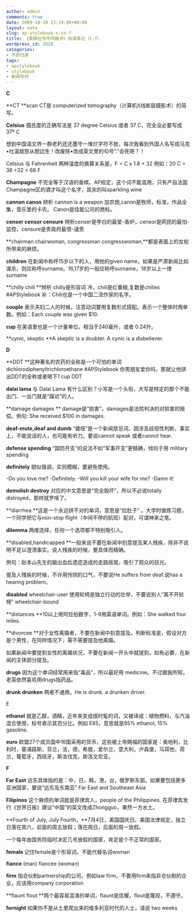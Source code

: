 ```yaml
---
author: admin
comments: true
date: 2009-10-10 13:19:00+00:00
layout: note
slug: ap-stylebook-c-to-f
title: 《美联社写作风格书》阅读笔记（C-f）
wordpress_id: 2628
categories:
- 不好归类
tags:
- apstylebook
- stylebook
- 新闻写作
---
```


**C**

**CT **scan CT是 computerized tomography（计算机X线断层摄影术）的简写。

**Celsius** 摄氏度的正确写法是 37 degree Celsius 或者 37 C，完全没必要写成 37º C 

想到中国语文界一群老朽还还墨守一堆烂字符不放，每次我看到外国人名写成马克•吐温就怒从胆边生！改废除•改成英文里的句号“.”会死呀？！

Celsius 与 Fahrenheit 两种温度的换算关系是，F = C x 1.8 + 32 例如：20 C = 36 +32 = 68 F

**Champagne** 不完全等于汉语的香槟。AP规定，这个词不能滥用，只有产自法国Champagne区的酒才叫这个名字，其余的叫sparkling wine

**cannon canon** 辨析 cannon is a weapon 加农炮,canon是牧师，标准，作品全集，音乐里的卡农。 Canon是佳能公司的商标。

**censer censor censure** 辨析censer是李白的最爱-香炉，censor是网民的最怕-监控，censure是贵政府最恨-谴责

**chairman chairwoman, congressman congresswoman,**都是表面上的女权所带来的麻烦。

**children** 在新闻中称呼15岁以下的人，用他的given name，如果是严肃新闻比如谋杀，则应称呼surname。16,17岁的一般应称呼surname，18岁以上一律surname

**chilly chili **辨析 chilly是形容词 冷，chili是红番椒,复数是chilies #APStylebook 补：Chili也是一个中国二流作家的名字。

**couple** 表示夫妇二人的时候，注意动词要用复数形式搭配。表示一个整体时用单数。例如：Each couple was given $10. 

**cup** 在美语里也是一个计量单位，相当于240毫升，或者 0.24升。

**cynic, skeptic **A skeptic is a doubter. A cynic is a disbeliever.

**D**

**DDT **这种著名的农药的全称是一个可怕的单词dichlorodiphenyltrichloroethane #APStylebook 你男朋友爱你吗，那就让他拼出DDT的全称或者喝下1 cup DDT 

**dalai lama** 与 Dalai Lama 有什么区别？小写是一个头衔，大写是特定的那个不能出门、一出门就是“蹿访”的人。 

**damage damages **
damage是“损害”，damages是法院判决的对损害的赔偿。例句: She received $100 in damages.

**deaf-mute,deaf and dumb** “聋哑”是一个新闻禁忌词，因涉及歧视性判断，事实上，不能说话的人，也可能有听力。要说cannot speak 或者cannot hear.

**defense spending** “国防开支”的说法不如“军事开支”更精确，倾向于用 military spending

**definitely** 貌似强调，实则模糊，要避免使用。 

-Do you love me? 
-Definitely. 
-Will you kill your wife for me? 
-Damn it!

**demolish destroy** 对应的中文意思是“完全毁坏”，所以不必说totally distroyed，那样就罗嗦了。 

**diarrhea **这是一个永远拼不对的单词，意思是“拉肚子” 。大学时做练习题，一个同学把它与non-stop flight（中间不停的航班）配对，可谓神来之笔。

**dilemma** 两难选择，任何一个选项都不特别吸引人。

**disabled,handicapped **一般来说不要在新闻中刻意提及某人残疾，除非不说明不足以澄清事实。说人残疾的时候，要具体而精确。

例句：赵本山先生的脑出血后遗症造成的走路摇晃，吸引了观众的目光。

提及人残疾的时候，不许用怜悯的口气，不要说He suffers from deaf.说has a hearing problem。

**disabled** wheelchair-user 使用轮椅是独立行动的壮举，不要说别人“离不开轮椅” wheelchair-bound 

**distances **10以上用阿拉伯数字，1-9用英语单词。例如：She walked four miles.

**divorcee **对于女性离婚者，不要在新闻中刻意提及。判断标准是，假设对方是个男性，在同样情况下，需不需要提及他离婚。

如果新闻中要提到女性的离婚状况，不要在新闻一开头中就提到。如有必要，在新闻的主体部分提及。

**drugs** 因为这个单词经常用来指“毒品”，所以最好用 medicine。不过据我所知，老英依然喜欢用drugs指药品。

**drunk drunken** 两者不通用。He is drunk. a drunken driver.

<!-- more -->E

**ethanol** 就是乙醇，酒精，近年来变成很时髦的词，又被译成：植物燃料，与汽油混合使用，标号表示其百分比。例如 E85，意思就是85% ethanol, 15% gasoline.

**euro** 欧盟27个成员国中16国采用的货币，这些被上帝赐福的国家是：奥地利，比利时，塞浦路斯，芬兰，法，德，希腊，爱尔兰，意大利，卢森堡，马耳他，荷兰，葡萄牙，西班牙，斯洛伐克，斯洛文尼亚。

**F**

**Far East** 远东具体指的是：中，日，韩，港，台，俄罗斯东部。如果要包括更多亚洲国家，要说“远东及东南亚” Far East and Southeast Asia

**Filipinos** 这个麻烦的单词就是菲律宾人，people of the Philippines. 在菲律宾发行《世界日报》建议“中国”的英文改成Zhongguo，果然一方水土。

**Fourth of July, July Fourth，**7月4日，美国国庆日。美国法律规定，独立日落在周六，前面的周五放假；落在周日，后面的周一放假。 

一个每年由国务院临时决定几号放假的国家，肯定是个不正常的国家。

**female** 记住female是个形容词，不能代替名词woman 

**fiance** (man) fiancee (woman)

**firm** 指合伙制partnership的公司，例如law firm。不要用firm来指非合伙制的企业，应该用company corporation

**flaunt flout **两个最容易混淆的单词，flaunt是炫耀，flout是蔑视，不遵守。

**fornight** 如果你不是从土里爬出来的维多利亚时代的人士，请说 two weeks


